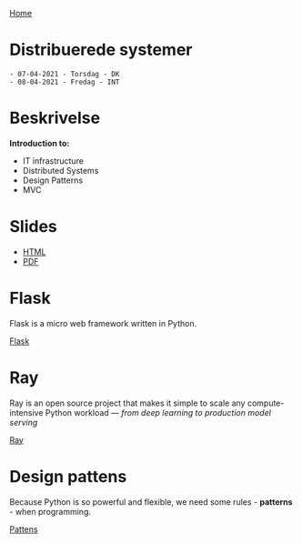 [Home](modul-4-2.md)
# Distribuerede systemer
    - 07-04-2021 - Torsdag - DK
    - 08-04-2021 - Fredag - INT


# Beskrivelse
**Introduction to:**

- IT infrastructure
- Distributed Systems
- Design Patterns
- MVC

# Slides
- [HTML](./Distributed_Systems_Docker.html)
- [PDF](./Distributed_Systems_Docker.pdf)


# Flask
Flask is a micro web framework written in Python.

[Flask](./flask_demo.md)

# Ray
Ray is an open source project that makes it simple to scale any compute-intensive Python workload — *from deep learning to production model serving*

[Ray](./ray.md)

# Design pattens
Because Python is so powerful and flexible, we need some rules - **patterns** - when programming. 

[Pattens](./Pattens.md)